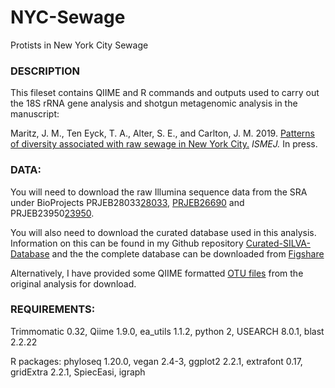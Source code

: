 # NYC-Sewage
Protists in New York City Sewage


### DESCRIPTION

This fileset contains QIIME and R commands and outputs used to carry out the 18S rRNA gene analysis and shotgun metagenomic analysis in the manuscript:

Maritz, J. M., Ten Eyck, T. A., Alter, S. E., and Carlton, J. M. 2019. [Patterns of diversity associated with raw sewage in New York City.][Paper] *ISMEJ.* In press.


### DATA:

You will need to download the raw Illumina sequence data from the SRA under BioProjects PRJEB28033[28033], [PRJEB26690][26690] and PRJEB23950[23950].

You will also need to download the curated database used in this analysis.
Information on this can be found in my Github repository [Curated-SILVA-Database][github_database] and the the complete database can be downloaded from [Figshare][Database]

Alternatively, I have provided some QIIME formatted [OTU files](/Data) from the original analysis for download.



### REQUIREMENTS:

Trimmomatic 0.32, Qiime 1.9.0, ea_utils 1.1.2, python 2, USEARCH 8.0.1, blast 2.2.22

R packages: phyloseq 1.20.0, vegan 2.4-3, ggplot2 2.2.1, extrafont 0.17, gridExtra 2.2.1, SpiecEasi, igraph

[Paper]: https://www.nature.com/articles/s41396-019-0467-z
[28033]: https://www.ebi.ac.uk/ena/data/view/PRJEB28033
[26690]: https://www.ebi.ac.uk/ena/data/view/PRJEB26690
[23950]: https://www.ebi.ac.uk/ena/data/view/PRJEB23950
[github_database]: https://github.com/jmmaritz/Curated-SILVA-Database
[Database]: https://doi.org/10.6084/m9.figshare.3114850.v1
